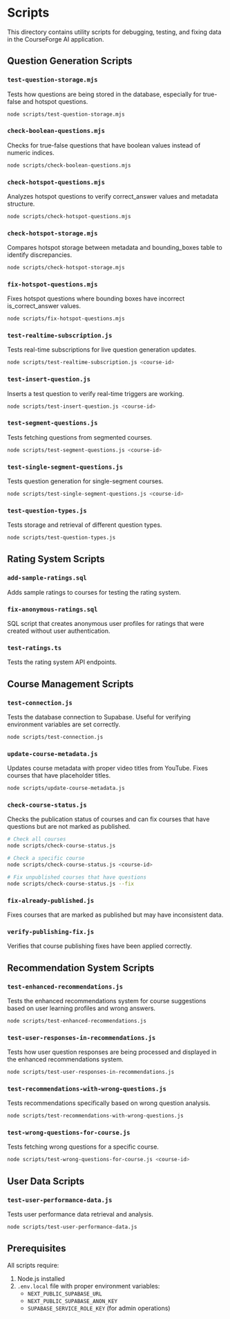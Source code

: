 # Scripts

This directory contains utility scripts for debugging, testing, and fixing data in the CourseForge AI application.

## Question Generation Scripts

### `test-question-storage.mjs`
Tests how questions are being stored in the database, especially for true-false and hotspot questions.
```bash
node scripts/test-question-storage.mjs
```

### `check-boolean-questions.mjs`
Checks for true-false questions that have boolean values instead of numeric indices.
```bash
node scripts/check-boolean-questions.mjs
```

### `check-hotspot-questions.mjs`
Analyzes hotspot questions to verify correct_answer values and metadata structure.
```bash
node scripts/check-hotspot-questions.mjs
```

### `check-hotspot-storage.mjs`
Compares hotspot storage between metadata and bounding_boxes table to identify discrepancies.
```bash
node scripts/check-hotspot-storage.mjs
```

### `fix-hotspot-questions.mjs`
Fixes hotspot questions where bounding boxes have incorrect is_correct_answer values.
```bash
node scripts/fix-hotspot-questions.mjs
```

### `test-realtime-subscription.js`
Tests real-time subscriptions for live question generation updates.
```bash
node scripts/test-realtime-subscription.js <course-id>
```

### `test-insert-question.js`
Inserts a test question to verify real-time triggers are working.
```bash
node scripts/test-insert-question.js <course-id>
```

### `test-segment-questions.js`
Tests fetching questions from segmented courses.
```bash
node scripts/test-segment-questions.js <course-id>
```

### `test-single-segment-questions.js`
Tests question generation for single-segment courses.
```bash
node scripts/test-single-segment-questions.js <course-id>
```

### `test-question-types.js`
Tests storage and retrieval of different question types.
```bash
node scripts/test-question-types.js
```

## Rating System Scripts

### `add-sample-ratings.sql`
Adds sample ratings to courses for testing the rating system.

### `fix-anonymous-ratings.sql`
SQL script that creates anonymous user profiles for ratings that were created without user authentication.

### `test-ratings.ts`
Tests the rating system API endpoints.

## Course Management Scripts

### `test-connection.js`
Tests the database connection to Supabase. Useful for verifying environment variables are set correctly.
```bash
node scripts/test-connection.js
```

### `update-course-metadata.js`
Updates course metadata with proper video titles from YouTube. Fixes courses that have placeholder titles.
```bash
node scripts/update-course-metadata.js
```

### `check-course-status.js`
Checks the publication status of courses and can fix courses that have questions but are not marked as published.
```bash
# Check all courses
node scripts/check-course-status.js

# Check a specific course
node scripts/check-course-status.js <course-id>

# Fix unpublished courses that have questions
node scripts/check-course-status.js --fix
```

### `fix-already-published.js`
Fixes courses that are marked as published but may have inconsistent data.

### `verify-publishing-fix.js`
Verifies that course publishing fixes have been applied correctly.

## Recommendation System Scripts

### `test-enhanced-recommendations.js`
Tests the enhanced recommendations system for course suggestions based on user learning profiles and wrong answers.
```bash
node scripts/test-enhanced-recommendations.js
```

### `test-user-responses-in-recommendations.js`
Tests how user question responses are being processed and displayed in the enhanced recommendations system.
```bash
node scripts/test-user-responses-in-recommendations.js
```

### `test-recommendations-with-wrong-questions.js`
Tests recommendations specifically based on wrong question analysis.
```bash
node scripts/test-recommendations-with-wrong-questions.js
```

### `test-wrong-questions-for-course.js`
Tests fetching wrong questions for a specific course.
```bash
node scripts/test-wrong-questions-for-course.js <course-id>
```

## User Data Scripts

### `test-user-performance-data.js`
Tests user performance data retrieval and analysis.
```bash
node scripts/test-user-performance-data.js
```

## Prerequisites

All scripts require:
1. Node.js installed
2. `.env.local` file with proper environment variables:
   - `NEXT_PUBLIC_SUPABASE_URL`
   - `NEXT_PUBLIC_SUPABASE_ANON_KEY`
   - `SUPABASE_SERVICE_ROLE_KEY` (for admin operations) 